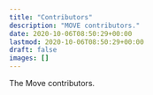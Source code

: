 ```yaml
---
title: "Contributors"
description: "MOVE contributors."
date: 2020-10-06T08:50:29+00:00
lastmod: 2020-10-06T08:50:29+00:00
draft: false
images: []
---
```


The Move contributors.
